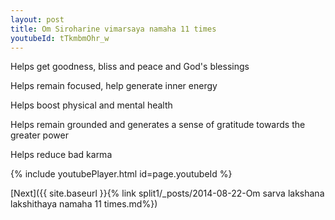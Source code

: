 ```yaml
---
layout: post
title: Om Siroharine vimarsaya namaha 11 times
youtubeId: tTkmbmOhr_w
---
```

 
 
Helps get goodness, bliss and peace and God's blessings
 
Helps remain focused, help generate inner energy 
 
Helps boost physical and mental health 
 
Helps remain grounded and generates a sense of gratitude towards the greater power 
 
Helps reduce bad karma
 
 
 
 


{% include youtubePlayer.html id=page.youtubeId %}
 
[Next]({{ site.baseurl }}{% link  split1/_posts/2014-08-22-Om sarva lakshana lakshithaya namaha 11 times.md%})
 
